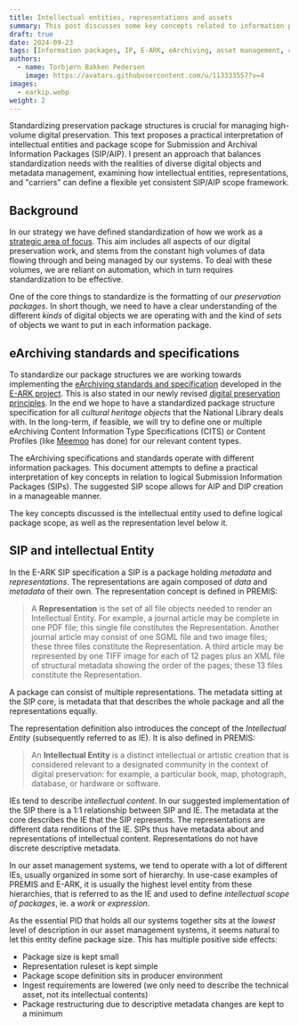 ```yaml
---
title: Intellectual entities, representations and assets
summary: This post discusses some key concepts related to information package scope and the eArchviving standards and specifications.
draft: true
date: 2024-09-23
tags: [Information packages, IP, E-ARK, eArchiving, asset management, cataloging]
authors: 
  - name: Torbjørn Bakken Pedersen
    image: https://avatars.githubusercontent.com/u/113333557?v=4
images: 
  - earkip.webp
weight: 2
---
```

Standardizing preservation package structures is crucial for managing high-volume digital preservation. 
This text proposes a practical interpretation of intellectual entities and package scope for Submission and Archival Information Packages (SIP/AIP). 
I present an approach that balances standardization needs with the realities of diverse digital objects and metadata management, examining how intellectual entities, representations, and "carriers" can define a flexible yet consistent SIP/AIP scope framework.

## Background
In our strategy we have defined standardization of how we work as a [strategic area of focus](/docs/strategy/nln-digipres-strategy-en/#strategic-areas-of-focus).
This aim includes all aspects of our digital preservation work, and stems from the constant high volumes of data flowing through and being managed by our systems.
To deal with these volumes, we are reliant on automation, which in turn requires standardization to be effective.

One of the core things to standardize is the formatting of our *preservation packages*.
In short though, we need to have a clear understanding of the different *kinds* of digital objects we are operating with and the kind of *sets* of objects we want to put in each information package.

## eArchiving standards and specifications
To standardize our package structures we are working towards implementing the [eArchiving standards and specification](https://dilcis.eu "Website with standards and specifications for E-ARK") developed in the [E-ARK project](https://www.eark-project.com "Link to the E-ARK project website, historic and not updated").
This is also stated in our newly revised [digital preservation principles](/docs/principles/nln-digipres-principles-en/#use-a-standardized-format-to-package-files-for-preservation "Section discussing format for packaging files for preservation").
In the end we hope to have a standardized package structure specification for all *cultural heritage objects* that the National Library deals with.
In the long-term, if feasible, we will try to define one or multiple eArchiving Content Information Type Specifications (CITS) or Content Profiles (like [Meemoo](https://developer.meemoo.be/docs/diginstroom/sip/2.0/profiles/ "Meemoo's SIP content profiles") has done) for our relevant content types.

The eArchiving specifications and standards operate with different information packages.
This document attempts to define a practical interpretation of key concepts in relation to logical Submission Information Packages (SIPs).
The suggested SIP scope allows for AIP and DIP creation in a manageable manner.

The key concepts discussed is the intellectual entity used to define logical package scope, as well as the representation level below it.

## SIP and intellectual Entity
In the E-ARK SIP specification a SIP is a package holding *metadata* and *representations*.
The representations are again composed of *data* and *metadata* of their own.
The representation concept is defined in PREMIS:

> A **Representation** is the set of all file objects needed to render an Intellectual Entity.
> For example, a journal article may be complete in one PDF file; this single file constitutes the Representation.
> Another journal article may consist of one SGML file and two image files; these three files constitute the Representation.
> A third article may be represented by one TIFF image for each of 12 pages plus an XML file of structural metadata showing the order of the pages; these 13 files constitute the Representation.

A package can consist of multiple representations.
The metadata sitting at the SIP core, is metadata that that describes the whole package and all the representations equally.

The representation definition also introduces the concept of the *Intellectual Entity* (subsequently referred to as IE).
It is also defined in PREMIS:

> An **Intellectual Entity** is a distinct intellectual or artistic creation that is considered relevant to a designated community in the context of digital preservation: for example, a particular book, map, photograph, database, or hardware or software.

IEs tend to describe *intellectual content*.
In our suggested implementation of the SIP there is a 1:1 relationship between SIP and IE.
The metadata at the core describes the IE that the SIP represents.
The representations are different data renditions of the IE.
SIPs thus have metadata about and representations of intellectual content.
Representations do not have discrete descriptive metadata.

In our asset management systems, we tend to operate with a lot of different IEs, usually organized in some sort of hierarchy.
In use-case examples of PREMIS and E-ARK, it is usually the highest level entity from these hierarchies, that is referred to as the IE and used to define *intellectual scope of packages*, ie. a *work* or *expression*.

As the essential PID that holds all our systems together sits at the *lowest* level of description in our asset management systems, it seems natural to let this entity define package size.
This has multiple positive side effects:
- Package size is kept small
- Representation ruleset is kept simple
- Package scope definition sits in producer environment
- Ingest requirements are lowered (we only need to describe the technical asset, not its intellectual contents)
- Package restructuring due to descriptive metadata changes are kept to a minimum




